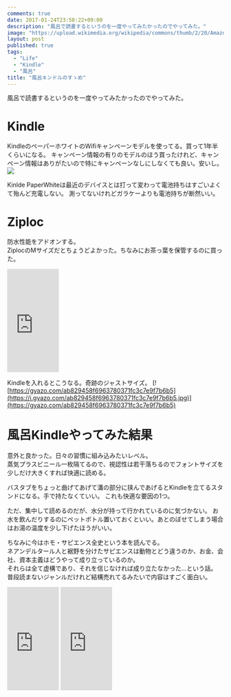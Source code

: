 ```yaml
---
comments: true
date: 2017-01-24T23:58:22+09:00
description: "風呂で読書するというのを一度やってみたかったのでやってみた。"
image: "https://upload.wikimedia.org/wikipedia/commons/thumb/2/20/Amazon_Kindle_logo.svg/2000px-Amazon_Kindle_logo.svg.png"
layout: post
published: true
tags:
  - "Life"
  - "Kindle"
  - "風呂"
title: "風呂キンドルのすゝめ"
---
```


風呂で読書するというのを一度やってみたかったのでやってみた。

# Kindle

KindleのペーパーホワイトのWifiキャンペーンモデルを使ってる。買って1年半くらいになる。
キャンペーン情報の有りのモデルのほう買ったけれど、キャンペーン情報はありがたいので特にキャンペーンなしにしなくても良い。安いし。
<a  href="https://www.amazon.co.jp/gp/product/B00QJDOM6U/ref=as_li_qf_sp_asin_il?ie=UTF8&camp=247&creative=1211&creativeASIN=B00QJDOM6U&linkCode=as2&tag=iberianpig-22"><img border="0" src="http://ws-fe.amazon-adsystem.com/widgets/q?_encoding=UTF8&ASIN=B00QJDOM6U&Format=_SL250_&ID=AsinImage&MarketPlace=JP&ServiceVersion=20070822&WS=1&tag=iberianpig-22" ></a><img src="http://ir-jp.amazon-adsystem.com/e/ir?t=iberianpig-22&l=as2&o=9&a=B00QJDOM6U" width="1" height="1" border="0" alt="" style="border:none !important; margin:0px !important;" />

Kinlde PaperWhiteは最近のデバイスとは打って変わって電池持ちはすごいよくて殆んど充電しない。
測ってないけれどガラケーよりも電池持ちが断然いい。

# Ziploc

防水性能をアドオンする。  
ZiplocのMサイズだとちょうどよかった。ちなみにお茶っ葉を保管するのに買った。

<iframe src="https://rcm-fe.amazon-adsystem.com/e/cm?t=iberianpig-22&o=9&p=8&l=as1&asins=B00ZOAIJV8&ref=tf_til&fc1=000000&IS2=1&lt1=_blank&m=amazon&lc1=0000FF&bc1=FFFFFF&bg1=FFFFFF&f=ifr" style="width:120px;height:240px;" scrolling="no" marginwidth="0" marginheight="0" frameborder="0"></iframe>

Kindleを入れるとこうなる。奇跡のジャストサイズ。
[![https://gyazo.com/ab829458f6963780371fc3c7e9f7b6b5](https://i.gyazo.com/ab829458f6963780371fc3c7e9f7b6b5.jpg)](https://gyazo.com/ab829458f6963780371fc3c7e9f7b6b5)


# 風呂Kindleやってみた結果

意外と良かった。日々の習慣に組み込みたいレベル。  
蒸気プラスビニール一枚隔てるので、視認性は若干落ちるのでフォントサイズを少しだけ大きくすれば快適に読める。  

バスタブをちょっと曲げてあげて溝の部分に挟んであげるとKindleを立てるスタンドになる。手で持たなくていい。
これも快適な要因の1つ。

ただ、集中して読めるのだが、水分が持って行かれているのに気づかない。
お水を飲んだりするのにペットボトル置いておくといい。あとのぼせてしまう場合はお湯の温度を少し下げたほうがいい。

ちなみに今はホモ・サピエンス全史という本を読んでる。  
ネアンデルタール人と裾野を分けたサピエンスは動物とどう違うのか、お金、会社、資本主義はどうやって成り立っているのか。  
それらは全て虚構であり、それを信じなければ成り立たなかった...という話。  
普段読まないジャンルだけれど結構売れてるみたいで内容はすごく面白い。

<iframe src="https://rcm-fe.amazon-adsystem.com/e/cm?t=iberianpig-22&o=9&p=8&l=as1&asins=430922671X&ref=qf_sp_asin_til&fc1=000000&IS2=1&lt1=_blank&m=amazon&lc1=0000FF&bc1=FFFFFF&bg1=FFFFFF&f=ifr" style="width:120px;height:240px;" scrolling="no" marginwidth="0" marginheight="0" frameborder="0"></iframe>

<iframe src="https://rcm-fe.amazon-adsystem.com/e/cm?t=iberianpig-22&o=9&p=8&l=as1&asins=4309226728&ref=qf_sp_asin_til&fc1=000000&IS2=1&lt1=_blank&m=amazon&lc1=0000FF&bc1=FFFFFF&bg1=FFFFFF&f=ifr" style="width:120px;height:240px;" scrolling="no" marginwidth="0" marginheight="0" frameborder="0"></iframe>
